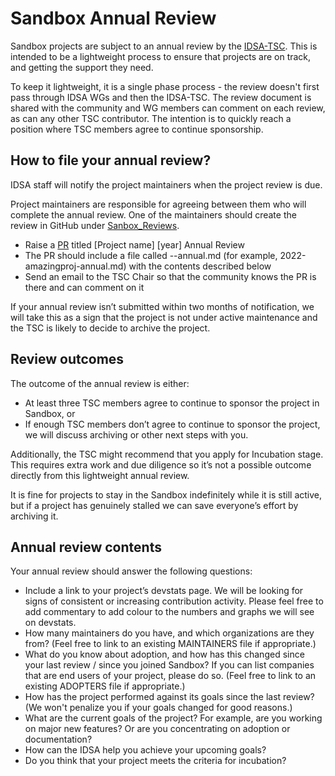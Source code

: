 # Sandbox Annual Review

Sandbox projects are subject to an annual review by the [IDSA-TSC](). This is intended to be a lightweight process to ensure that projects are on track, and getting the support they need.

To keep it lightweight, it is a single phase process - the review doesn't first pass through IDSA WGs and then the IDSA-TSC. The review document is shared with the community and WG members can comment on each review, as can any other TSC contributor. The intention is to quickly reach a position where TSC members agree to continue sponsorship.

## How to file your annual review?

IDSA staff will notify the project maintainers when the project review is due.

Project maintainers are responsible for agreeing between them who will complete the annual review. One of the maintainers should create the review in GitHub under [Sanbox_Reviews](./Sanbox_Reviews/README.md).
-	Raise a [PR](https://github.com/International-Data-Spaces-Association/idsa/pulls) titled [Project name] [year] Annual Review
-	The PR should include a file called <year>-<project name>-annual.md (for example, 2022-amazingproj-annual.md) with the contents described below
-	Send an email to the TSC Chair so that the community knows the PR is there and can comment on it

If your annual review isn’t submitted within two months of notification, we will take this as a sign that the project is not under active maintenance and the TSC is likely to decide to archive the project.

## Review outcomes

The outcome of the annual review is either:
-	At least three TSC members agree to continue to sponsor the project in Sandbox, or
-	If enough TSC members don’t agree to continue to sponsor the project, we will discuss archiving or other next steps with you.

Additionally, the TSC might recommend that you apply for Incubation stage. This requires extra work and due diligence so it’s not a possible outcome directly from this lightweight annual review.

It is fine for projects to stay in the Sandbox indefinitely while it is still active, but if a project has genuinely stalled we can save everyone’s effort by archiving it.

## Annual review contents

Your annual review should answer the following questions:
-	Include a link to your project’s devstats page. We will be looking for signs of consistent or increasing contribution activity. Please feel free to add commentary to add colour to the numbers and graphs we will see on devstats.
-	How many maintainers do you have, and which organizations are they from? (Feel free to link to an existing MAINTAINERS file if appropriate.)
-	What do you know about adoption, and how has this changed since your last review / since you joined Sandbox? If you can list companies that are end users of your project, please do so. (Feel free to link to an existing ADOPTERS file if appropriate.)
-	How has the project performed against its goals since the last review? (We won't penalize you if your goals changed for good reasons.)
-	What are the current goals of the project? For example, are you working on major new features? Or are you concentrating on adoption or documentation?
-	How can the IDSA help you achieve your upcoming goals?
-	Do you think that your project meets the criteria for incubation?
